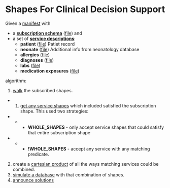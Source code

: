 # Shapes For Clinical Decision Support

Given a [manifest](manifest.json) with
* a **[subscription schema](manifest.json#L4)** ([file](neonatology-subscription.shex)) and
* a set of **[service descriptions](manifest.json#L6-L35)**:
  * **patient** ([file](patientDB.shex)) Patiet record
  * **neonate** ([file](neonateDB.shex)) Additional info from neonatology database
  * **allergies** ([file](allergies.shex))
  * **diagnoses** ([file](diagnoses.shex))
  * **labs** ([file](labs.shex))
  * **medication exposures** ([file](medication-administrations.shex))

algorithm:
1. [walk](shex-on-shex-test.js#L93) the subscribed shapes.
* 1. [get any service shapes](shex-on-shex-test.js#L326) which included satisfied the subscription shape. This used two strategies:
* * * **WHOLE_SHAPES** - only accept service shapes that could satisfy that entire subscription shape
* * * **!WHOLE_SHAPES** - accept any service with any matching predicate.
2. create a [cartesian product](shex-on-shex-test.js#L107) of all the ways matching services could be combined.
3. [simulate a database](shex-on-shex-test.js#L131-L135) with that combination of shapes.
4. [announce solutions](shex-on-shex-test.js#L171-L172)
